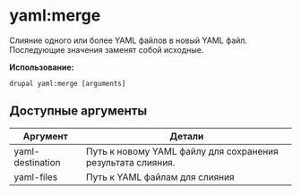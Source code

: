# yaml:merge
Слияние одного или более YAML файлов в новый YAML файл. Последующие значения заменят собой исходные.

**Использование:**
```
drupal yaml:merge [arguments]
```

## Доступные аргументы
Аргумент | Детали
---------|-------------
yaml-destination | Путь к новому YAML файлу для сохранения результата слияния.
yaml-files | Путь к YAML файлам для слияния
